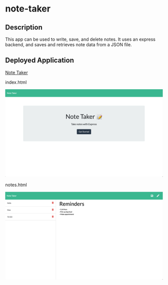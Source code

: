 # note-taker

## Description
This app can be used to write, save, and delete notes. It uses an express backend, and saves and retrieves note data from a JSON file.

## Deployed Application
[Note Taker](https://young-dawn-16685.herokuapp.com/)

index.html

![](/Assets/index.html.png)


notes.html

![](/Assets/notes.html.png)


